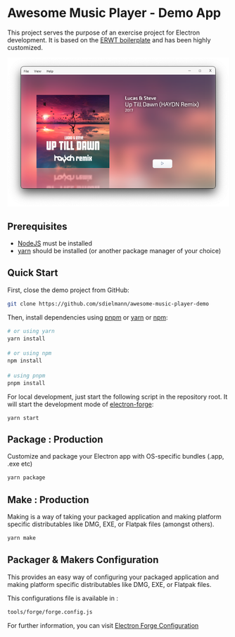 # Awesome Music Player - Demo App

This project serves the purpose of an exercise project for Electron development. It is based on the
[ERWT boilerplate](https://github.com/codesbiome/electron-react-webpack-typescript-2022) and has been highly customized.

![Awesome Music Player](./documentation/app.png)


## Prerequisites

- [NodeJS](https://nodejs.org/en/) must be installed
- [yarn](https://yarnpkg.com/) should be installed (or another package manager of your choice)

## Quick Start

First, close the demo project from GitHub:

```bash
git clone https://github.com/sdielmann/awesome-music-player-demo
```

Then, install dependencies using [pnpm](https://pnpm.io/) or [yarn](https://www.npmjs.com/package/yarn)
or [npm](https://www.npmjs.com/):

```bash
# or using yarn
yarn install

# or using npm
npm install

# using pnpm
pnpm install
```

For local development, just start the following script in the repository root. It will start the development mode of
[electron-forge](https://www.electronforge.io/):

```shell
yarn start
```

## Package : Production

Customize and package your Electron app with OS-specific bundles (.app, .exe etc)

```bash
yarn package
```

## Make : Production

Making is a way of taking your packaged application and making platform specific distributables like DMG, EXE, or
Flatpak files (amongst others).

```bash
yarn make
```

## Packager & Makers Configuration

This provides an easy way of configuring your packaged application and making platform specific distributables like DMG,
EXE, or Flatpak files.

This configurations file is available in :

```bash
tools/forge/forge.config.js
```

For further information, you can visit [Electron Forge Configuration](https://www.electronforge.io/configuration)
